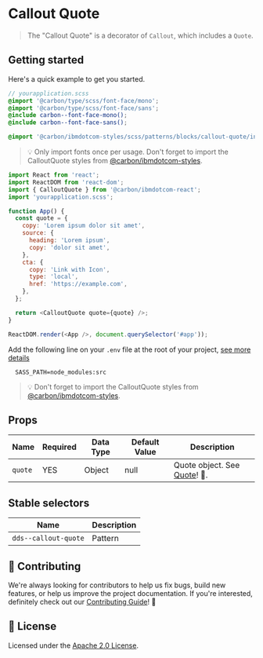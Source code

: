 # Callout Quote

> The "Callout Quote" is a decorator of `Callout`, which includes a `Quote`.

## Getting started

Here's a quick example to get you started.

```scss
// yourapplication.scss
@import '@carbon/type/scss/font-face/mono';
@import '@carbon/type/scss/font-face/sans';
@include carbon--font-face-mono();
@include carbon--font-face-sans();

@import '@carbon/ibmdotcom-styles/scss/patterns/blocks/callout-quote/index';
```

> 💡 Only import fonts once per usage. Don't forget to import the CalloutQuote
> styles from
> [@carbon/ibmdotcom-styles](https://github.com/carbon-design-system/ibm-dotcom-library/blob/master/packages/styles).

```javascript
import React from 'react';
import ReactDOM from 'react-dom';
import { CalloutQuote } from '@carbon/ibmdotcom-react';
import 'yourapplication.scss';

function App() {
  const quote = {
    copy: 'Lorem ipsum dolor sit amet',
    source: {
      heading: 'Lorem ipsum',
      copy: 'dolor sit amet',
    },
    cta: {
      copy: 'Link with Icon',
      type: 'local',
      href: 'https://example.com',
    },
  };

  return <CalloutQuote quote={quote} />;
}

ReactDOM.render(<App />, document.querySelector('#app'));
```

Add the following line on your `.env` file at the root of your project,
[see more details](https://github.com/carbon-design-system/ibm-dotcom-library/tree/master/packages/styles#usage)

```
  SASS_PATH=node_modules:src
```

> 💡 Don't forget to import the CalloutQuote styles from
> [@carbon/ibmdotcom-styles](https://github.com/carbon-design-system/ibm-dotcom-library/blob/master/packages/styles).

## Props

| Name    | Required | Data Type | Default Value | Description                                                                                                                                                     |
| ------- | -------- | --------- | ------------- | --------------------------------------------------------------------------------------------------------------------------------------------------------------- |
| `quote` | YES      | Object    | null          | Quote object. See [Quote](https://github.com/carbon-design-system/ibm-dotcom-library/blob/master/packages/react/src/patterns/sub-patterns/Quote/README.md)! 👀. |

## Stable selectors

| Name                 | Description |
| -------------------- | ----------- |
| `dds--callout-quote` | Pattern     |

## 🙌 Contributing

We're always looking for contributors to help us fix bugs, build new features,
or help us improve the project documentation. If you're interested, definitely
check out our
[Contributing Guide](https://github.com/carbon-design-system/ibm-dotcom-library/blob/master/.github/CONTRIBUTING.md)!
👀

## 📝 License

Licensed under the
[Apache 2.0 License](https://github.com/carbon-design-system/ibm-dotcom-library/blob/master/LICENSE).
